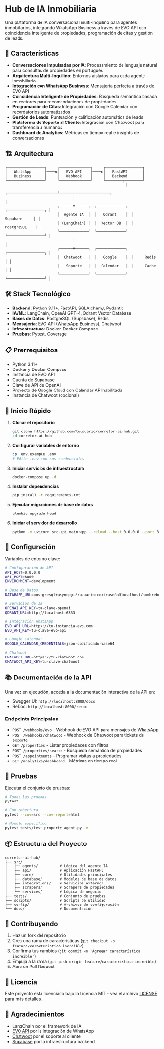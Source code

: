 # Hub de IA Inmobiliaria

Una plataforma de IA conversacional multi-inquilino para agentes inmobiliarios, integrando WhatsApp Business a través de EVO API con coincidencia inteligente de propiedades, programación de citas y gestión de leads.

## 🚀 Características

- **Conversaciones Impulsadas por IA**: Procesamiento de lenguaje natural para consultas de propiedades en portugués
- **Arquitectura Multi-Inquilino**: Entornos aislados para cada agente inmobiliario
- **Integración con WhatsApp Business**: Mensajería perfecta a través de EVO API
- **Coincidencia Inteligente de Propiedades**: Búsqueda semántica basada en vectores para recomendaciones de propiedades
- **Programación de Citas**: Integración con Google Calendar con recordatorios automatizados
- **Gestión de Leads**: Puntuación y calificación automática de leads
- **Plataforma de Soporte al Cliente**: Integración con Chatwoot para transferencia a humanos
- **Dashboard de Analytics**: Métricas en tiempo real e insights de conversaciones

## 🏗️ Arquitectura

```
┌─────────────────┐     ┌──────────────┐     ┌─────────────────┐
│   WhatsApp      │────▶│   EVO API    │────▶│   FastAPI       │
│   Business      │     │   Webhook    │     │   Backend       │
└─────────────────┘     └──────────────┘     └────────┬────────┘
                                                       │
                               ┌───────────────────────┴───────────────────────┐
                               │                                               │
                        ┌──────▼──────┐  ┌─────────────┐  ┌─────────────────┐ │
                        │  Agente IA  │  │   Qdrant    │  │    Supabase     │ │
                        │ (LangChain) │  │  Vector DB  │  │   PostgreSQL    │ │
                        └─────────────┘  └─────────────┘  └─────────────────┘ │
                               │                                               │
                        ┌──────▼──────┐  ┌─────────────┐  ┌─────────────────┐ │
                        │  Chatwoot   │  │   Google    │  │     Redis       │ │
                        │   Soporte   │  │  Calendar   │  │     Cache       │ │
                        └─────────────┘  └─────────────┘  └─────────────────┘ │
```

## 🛠️ Stack Tecnológico

- **Backend**: Python 3.11+, FastAPI, SQLAlchemy, Pydantic
- **IA/ML**: LangChain, OpenAI GPT-4, Qdrant Vector Database
- **Bases de Datos**: PostgreSQL (Supabase), Redis
- **Mensajería**: EVO API (WhatsApp Business), Chatwoot
- **Infraestructura**: Docker, Docker Compose
- **Pruebas**: Pytest, Coverage

## 📋 Prerrequisitos

- Python 3.11+
- Docker y Docker Compose
- Instancia de EVO API
- Cuenta de Supabase
- Clave de API de OpenAI
- Proyecto de Google Cloud con Calendar API habilitada
- Instancia de Chatwoot (opcional)

## 🚀 Inicio Rápido

1. **Clonar el repositorio**
   ```bash
   git clone https://github.com/tuusuario/corretor-ai-hub.git
   cd corretor-ai-hub
   ```

2. **Configurar variables de entorno**
   ```bash
   cp .env.example .env
   # Edite .env con sus credenciales
   ```

3. **Iniciar servicios de infraestructura**
   ```bash
   docker-compose up -d
   ```

4. **Instalar dependencias**
   ```bash
   pip install -r requirements.txt
   ```

5. **Ejecutar migraciones de base de datos**
   ```bash
   alembic upgrade head
   ```

6. **Iniciar el servidor de desarrollo**
   ```bash
   python -m uvicorn src.api.main:app --reload --host 0.0.0.0 --port 8000
   ```

## 🔧 Configuración

Variables de entorno clave:

```bash
# Configuración de API
API_HOST=0.0.0.0
API_PORT=8000
ENVIRONMENT=development

# Base de Datos
DATABASE_URL=postgresql+asyncpg://usuario:contraseña@localhost/nombrebd

# Servicios de IA
OPENAI_API_KEY=tu-clave-openai
QDRANT_URL=http://localhost:6333

# Integración WhatsApp
EVO_API_URL=https://tu-instancia-evo.com
EVO_API_KEY=tu-clave-evo-api

# Google Calendar
GOOGLE_CALENDAR_CREDENTIALS=json-codificado-base64

# Chatwoot
CHATWOOT_URL=https://tu-chatwoot.com
CHATWOOT_API_KEY=tu-clave-chatwoot
```

## 📚 Documentación de la API

Una vez en ejecución, acceda a la documentación interactiva de la API en:
- Swagger UI: `http://localhost:8000/docs`
- ReDoc: `http://localhost:8000/redoc`

### Endpoints Principales

- `POST /webhooks/evo` - Webhook de EVO API para mensajes de WhatsApp
- `POST /webhooks/chatwoot` - Webhook de Chatwoot para tickets de soporte
- `GET /properties` - Listar propiedades con filtros
- `POST /properties/search` - Búsqueda semántica de propiedades
- `POST /appointments` - Programar visitas a propiedades
- `GET /analytics/dashboard` - Métricas en tiempo real

## 🧪 Pruebas

Ejecutar el conjunto de pruebas:
```bash
# Todas las pruebas
pytest

# Con cobertura
pytest --cov=src --cov-report=html

# Módulo específico
pytest tests/test_property_agent.py -v
```

## 📦 Estructura del Proyecto

```
corretor-ai-hub/
├── src/
│   ├── agents/          # Lógica del agente IA
│   ├── api/             # Aplicación FastAPI
│   ├── core/            # Utilidades principales
│   ├── database/        # Modelos de base de datos
│   ├── integrations/    # Servicios externos
│   ├── scrapers/        # Scrapers de propiedades
│   └── services/        # Lógica de negocio
├── tests/               # Conjunto de pruebas
├── scripts/             # Scripts de utilidad
├── config/              # Archivos de configuración
└── docs/                # Documentación
```

## 🤝 Contribuyendo

1. Haz un fork del repositorio
2. Crea una rama de características (`git checkout -b feature/caracteristica-increible`)
3. Confirma tus cambios (`git commit -m 'Agregar característica increíble'`)
4. Empuja a la rama (`git push origin feature/caracteristica-increible`)
5. Abre un Pull Request

## 📄 Licencia

Este proyecto está licenciado bajo la Licencia MIT - vea el archivo [LICENSE](LICENSE) para más detalles.

## 🙏 Agradecimientos

- [LangChain](https://langchain.com/) por el framework de IA
- [EVO API](https://github.com/EvolutionAPI/evolution-api) por la integración de WhatsApp
- [Chatwoot](https://www.chatwoot.com/) por el soporte al cliente
- [Supabase](https://supabase.com/) por la infraestructura backend